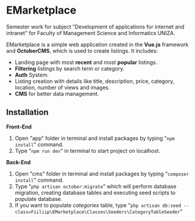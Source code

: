 # EMarketplace
Semester work for subject "Development of applications for internet and intranet" for Faculty of Management Science and Informatics UNIZA.

EMarketplace is a simple web application created in the **Vue.js** framework and **OctoberCMS**, which is used to create listings. It includes: 

 - Landing page with most **recent** and most **popular** listings.
 - **Filtering** listings by search term or category.
 - **Auth** System. 
 - Listing creation with details like title, description, price, category, location, number of views and images.
 - **CMS** for better data management.


## Installation
**Front-End** 
 1. Open "app" folder in terminal and install packages by typing "`npm install`" command.
 2. Type "`npm run dev`" in terminal to start project on localhost.

**Back-End**
 1. Open "cms" folder in terminal and install packages by typing "`composer install`" command.
 2. Type "`php artisan october:migrate`" which will perform database migration, creating database tables and executing seed scripts to populate database.
 3. If you want to populate *categories* table, type "`php artisan db:seed --class=Fiiliip\EMarketplace\Classes\Seeders\CategoryTableSeeder`"